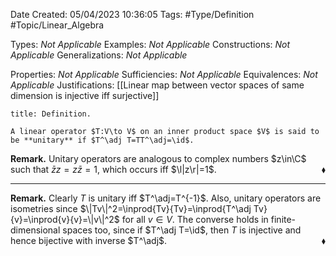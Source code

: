<div class="topSpace"></div>

Date Created: 05/04/2023 10:36:05
Tags: #Type/Definition #Topic/Linear_Algebra

Types: _Not Applicable_
Examples: _Not Applicable_
Constructions: _Not Applicable_
Generalizations: _Not Applicable_

Properties: _Not Applicable_
Sufficiencies: _Not Applicable_
Equivalences: _Not Applicable_
Justifications: [[Linear map between vector spaces of same dimension is injective iff surjective]]

``` ad-Definition
title: Definition.

A linear operator $T:V\to V$ on an inner product space $V$ is said to be **unitary** if $T^\adj T=TT^\adj=\id$.

```

**Remark.** Unitary operators are analogous to complex numbers $z\in\C$ such that $\bar{z}z=z\bar{z}=1$, which occurs iff $\l|z\r|=1$.<span style="float:right;">$\blacklozenge$</span>

---

**Remark.** Clearly $T$ is unitary iff $T^\adj=T^{-1}$. Also, unitary operators are isometries since $\|Tv\|^2=\inprod{Tv}{Tv}=\inprod{T^\adj Tv}{v}=\inprod{v}{v}=\|v\|^2$ for all $v\in V$. The converse holds in finite-dimensional spaces too, since if $T^\adj T=\id$, then $T$ is injective and hence bijective with inverse $T^\adj$.<span style="float:right;">$\blacklozenge$</span>
